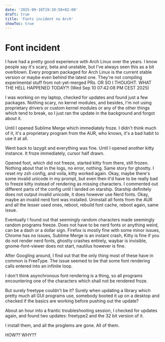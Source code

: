 ```yaml
---
date: '2025-09-10T19:30:58+02:00'
draft: true
title: 'Fonts incident no Arch'
showToc: true
---
```


# Font incident

I have had a pretty good experience with Arch Linux over the years. 
I know people say it's scary, beta and unstable, but I've always seen this as a
bit overblown. Every program packaged for Arch Linux is the current stable
version or maybe even behind the latest one. They're not compiling
experimental stuff from not-yet-merged PRs. OR SO I THOUGHT. WHAT THE HELL
HAPPENED TODAY?! (Wed Sep 10 07:42:08 PM CEST 2025)

I was working on my laptop, checked for updates and found just a few packages. 
Nothing scary, no kernel modules, and besides, I'm not using proprietary drivers
or custom kernel modules or any of the other things which tend to break, so I
just ran the update in the background and forgot about it. 

Until I opened Sublime Merge which immediately froze.
I didn't think much of it, it's a proprietary program from the AUR, who knows,
it's a bad habit to use it at all. 

Went back to lazygit and everything was fine. Until I opened another kitty
instance. It froze immediately, cursor half drawn. 

Opened foot, which did not freeze, started kitty from there, still frozen.
Nothing about that in the logs, no error, nothing. Same story for ghostty. 
I reset my zsh config, and voila, kitty worked again. 
Okay, maybe there's some invalid unicode in my prompt, but even then it'd have
to be really bad to freeze kitty instead of rendering as missing characters.
I commented out different parts of the config until I landed on starship.
Starship definitely does not output invalid unicode, it does however use Nerd
fonts. Okay, maybe an invalid nerd font was installed. Uninstall all fonts from
the AUR and all the lesser used ones, reboot, rebuild font cache, reboot again,
same issue. 

Eventually I found out that seemingly random characters made seemingly random
programs freeze. Does not have to be nerd fonts or anything weird, can be a dash
or a dollar sign. Firefox is mostly fine with some minor issues, Chrome has no issues, Sublime Merge is an
instant crash, Kitty is fine if you do not render nerd fonts, ghostty crashes
entirely, waybar is invisible, gnome-font-viewer does not start, nautilus
however is fine. 

After Googling around, I find out that the only thing most of these have in common
is FreeType. The issue seemed to be that some font rendering calls entered into
an infinite loop.

I don't think asynchronous font rendering is a thing, so all programs
encountering one of the characters which shall not be rendered froze. 

But surely freetype couldn't be it? Surely when updating a library which pretty
much all GUI programs use, somebody booted it up on a desktop and checked if
the basics are working before pushing out the update?

About an hour into a frantic troubleshooting session, I checked for updates
again, and found two updates: freetype2 and the 32 bit version of it. 

I install them, and all the proglems are gone. All of them. 

HOW?? WHY??


